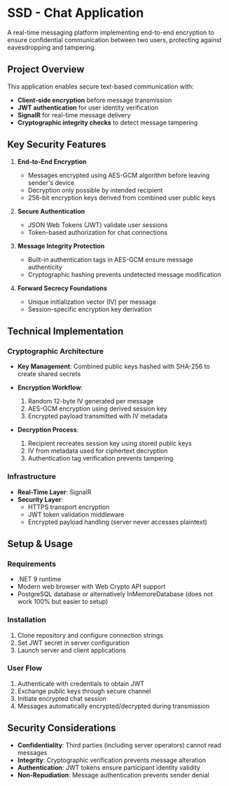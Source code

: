 # SSD - Chat Application

A real-time messaging platform implementing end-to-end encryption to ensure confidential communication between two users, protecting against eavesdropping and tampering.

## Project Overview
This application enables secure text-based communication with:
- **Client-side encryption** before message transmission
- **JWT authentication** for user identity verification
- **SignalR** for real-time message delivery
- **Cryptographic integrity checks** to detect message tampering

## Key Security Features
1. **End-to-End Encryption**
    - Messages encrypted using AES-GCM algorithm before leaving sender's device
    - Decryption only possible by intended recipient
    - 256-bit encryption keys derived from combined user public keys

2. **Secure Authentication**
    - JSON Web Tokens (JWT) validate user sessions
    - Token-based authorization for chat connections

3. **Message Integrity Protection**
    - Built-in authentication tags in AES-GCM ensure message authenticity
    - Cryptographic hashing prevents undetected message modification

4. **Forward Secrecy Foundations**
    - Unique initialization vector (IV) per message
    - Session-specific encryption key derivation

## Technical Implementation
### Cryptographic Architecture
- **Key Management**: Combined public keys hashed with SHA-256 to create shared secrets
- **Encryption Workflow**:
    1. Random 12-byte IV generated per message
    2. AES-GCM encryption using derived session key
    3. Encrypted payload transmitted with IV metadata

- **Decryption Process**:
    1. Recipient recreates session key using stored public keys
    2. IV from metadata used for ciphertext decryption
    3. Authentication tag verification prevents tampering

### Infrastructure
- **Real-Time Layer**: SignalR
- **Security Layer**:
    - HTTPS transport encryption
    - JWT token validation middleware
    - Encrypted payload handling (server never accesses plaintext)

## Setup & Usage
### Requirements
- .NET 9 runtime
- Modern web browser with Web Crypto API support
- PostgreSQL database or alternatively InMemoreDatabase (does not work 100% but easier to setup)

### Installation
1. Clone repository and configure connection strings
2. Set JWT secret in server configuration
3. Launch server and client applications

### User Flow
1. Authenticate with credentials to obtain JWT
2. Exchange public keys through secure channel
3. Initiate encrypted chat session
4. Messages automatically encrypted/decrypted during transmission

## Security Considerations
- **Confidentiality**: Third parties (including server operators) cannot read messages
- **Integrity**: Cryptographic verification prevents message alteration
- **Authentication**: JWT tokens ensure participant identity validity
- **Non-Repudiation**: Message authentication prevents sender denial